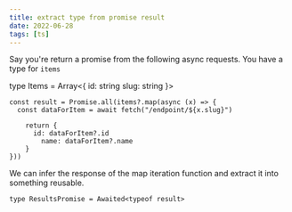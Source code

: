 ```yaml
---
title: extract type from promise result
date: 2022-06-28
tags: [ts]
---
```


Say you're return a promise from the following async requests. You have a type for `items` 

type Items = Array<{
  id: string
	slug: string
}>

```
const result = Promise.all(items?.map(async (x) => {
  const dataForItem = await fetch("/endpoint/${x.slug}")

	return {
	  id: dataForItem?.id
		name: dataForItem?.name
	}
}))
```

We can infer the response of the map iteration function and extract it into something reusable.

```
type ResultsPromise = Awaited<typeof result>
```


